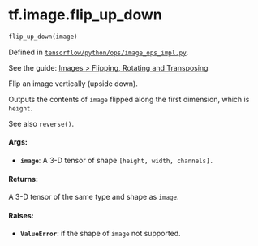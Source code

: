 <div itemscope itemtype="http://developers.google.com/ReferenceObject">
<meta itemprop="name" content="tf.image.flip_up_down" />
</div>

# tf.image.flip_up_down

``` python
flip_up_down(image)
```



Defined in [`tensorflow/python/ops/image_ops_impl.py`](https://www.tensorflow.org/code/tensorflow/python/ops/image_ops_impl.py).

See the guide: [Images > Flipping, Rotating and Transposing](../../../../api_guides/python/image.md#Flipping_Rotating_and_Transposing)

Flip an image vertically (upside down).

Outputs the contents of `image` flipped along the first dimension, which is
`height`.

See also `reverse()`.

#### Args:

* <b>`image`</b>: A 3-D tensor of shape `[height, width, channels].`


#### Returns:

A 3-D tensor of the same type and shape as `image`.


#### Raises:

* <b>`ValueError`</b>: if the shape of `image` not supported.